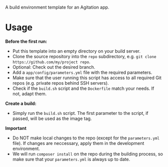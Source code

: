 A build environment template for an Agitation app.

Usage
=====

**Before the first run:**

* Put this template into an empty directory on your build server.
* Clone the source repository into the `repo` subdirectory, e.g. `git clone https://github.com/my/project repo`.
* Optional: Check out the desired branch.
* Add a `app/config/parameters.yml` file with the required parameters.
* Make sure that the user running this script has access to all required Git repos (e.g. private repos behind SSH servers).
* Check if the `build.sh` script and the `Dockerfile` match your needs. If not, adapt them.

**Create a build:**

* Simply run the `build.sh` script. The first parameter to the script, if passed, will be used as the image tag.

**Important**

* Do NOT make local changes to the repo (except for the `parameters.yml` file). If changes are neccessary, apply them in the development environment.
* We will run `composer install` on the repo during the building process, so make sure that your `parameters.yml` is always up to date.
